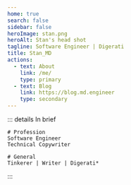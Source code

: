 ```yaml
---
home: true
search: false
sidebar: false
heroImage: stan.png
heroAlt: Stan's head shot
tagline: Software Engineer | Digerati
title: Stan_MD
actions:
  - text: About
    link: /me/
    type: primary
  - text: Blog
    link: https://blog.md.engineer
    type: secondary
---
```


<div class="center">
  <Mantra/>
</div>

<div class="center">

::: details In brief

<CodeGroupItem title="" active>

```md:no-line-numbers
# Profession
Software Engineer
Technical Copywriter

# General
Tinkerer | Writer | Digerati*
```

</CodeGroupItem>

<div class="center">
  <TermsExplained/>
</div>
:::
</div>

<CustomFooter/>
